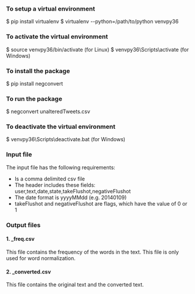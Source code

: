 ### To setup a virtual environment
$ pip install virtualenv
$ virtualenv --python=/path/to/python venvpy36

### To activate the virtual environment
$ source venvpy36/bin/activate (for Linux)
$ venvpy36\Scripts\activate (for Windows)

### To install the package
$ pip install negconvert

### To run the package
$ negconvert unalteredTweets.csv

### To deactivate the virtual environment
$ venvpy36\Scripts\deactivate.bat (for Windows)

### Input file
The input file has the following requirements:
- Is a comma delimited csv file
- The header includes these fields: user,text,date,state,takeFlushot,negativeFlushot
- The date format is yyyyMMdd (e.g. 20140109)
- takeFlushot and negativeFlushot are flags, which have the value of 0 or 1

### Output files
#### 1. _freq.csv
This file contains the frequency of the words in the text. This file is only used for word normalization.
#### 2. _converted.csv
This file contains the original text and the converted text.
